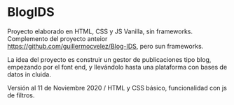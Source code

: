 # BlogIDS

Proyecto elaborado en HTML, CSS y JS Vanilla, sin frameworks. Complemento del proyecto anteior https://github.com/guillermocvelez/Blog-IDS, pero sun frameworks.

La idea del proyecto es construir un gestor de publicaciones tipo blog, empezando por el font end, y llevándolo hasta una plataforma con bases de datos in cluida.

Versión al 11 de Noviembre 2020 / HTML y CSS básico, funcionalidad con js de filtros.
